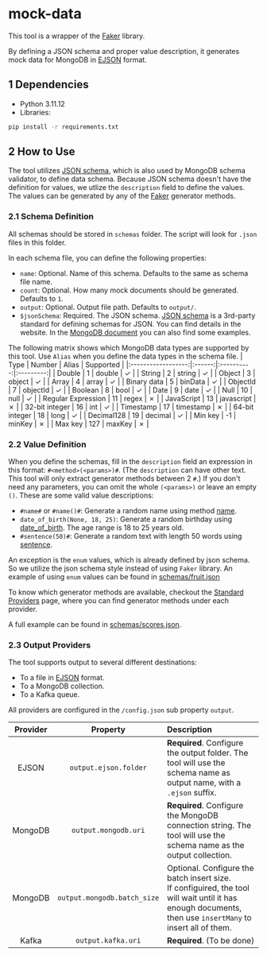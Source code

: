# mock-data
This tool is a wrapper of the [Faker](https://faker.readthedocs.io/en/stable/index.html) library.

By defining a JSON schema and proper value description, it generates mock data for MongoDB in [EJSON](https://www.mongodb.com/docs/manual/reference/mongodb-extended-json/) format.

## 1 Dependencies
- Python 3.11.12
- Libraries:
```bash
pip install -r requirements.txt
```

## 2 How to Use
The tool utilizes [JSON schema](https://json-schema.org/), which is also used by MongoDB schema validator, to define data schema. Because JSON schema doesn't have the definition for values, we utlize the `description` field to define the values. The values can be generated by any of the [Faker](https://faker.readthedocs.io/en/stable/index.html) generator methods. 

### 2.1 Schema Definition
All schemas should be stored in `schemas` folder. The script will look for `.json` files in this folder.

In each schema file, you can define the following properties:
- `name`: Optional. Name of this schema. Defaults to the same as schema file name.
- `count`: Optional. How many mock documents should be generated. Defaults to `1`.
- `output`: Optional. Output file path. Defaults to `output/`.
- `$jsonSchema`: Required. The JSON schema. [JSON schema](https://json-schema.org/) is a 3rd-party standard for defining schemas for JSON. You can find details in the website. In the [MongoDB document](https://www.mongodb.com/docs/manual/reference/operator/query/jsonSchema/) you can also find some examples.

The following matrix shows which MongoDB data types are supported by this tool. Use `Alias` when you define the data types in the schema file.
|        Type        | Number |   Alias    | Supported |
|:------------------:|:------:|:----------:|:---------:|
|       Double       |   1    |   double   |  &check;  |
|       String       |   2    |   string   |  &check;  |
|       Object       |   3    |   object   |  &check;  |
|       Array        |   4    |   array    |  &check;  |
|    Binary data     |   5    |  binData   |  &check;  |
|      ObjectId      |   7    |  objectId  |  &check;  |
|      Boolean       |   8    |    bool    |  &check;  |
|        Date        |   9    |    date    |  &check;  |
|        Null        |   10   |    null    |  &check;  |
| Regular Expression |   11   |   regex    |  &cross;  |
|     JavaScript     |   13   | javascript |  &cross;  |
|   32-bit integer   |   16   |    int     |  &check;  |
|     Timestamp      |   17   | timestamp  |  &cross;  |
|   64-bit integer   |   18   |    long    |  &check;  |
|     Decimal128     |   19   |  decimal   |  &check;  |
|      Min key       |   -1   |   minKey   |  &cross;  |
|      Max key       |  127   |   maxKey   |  &cross;  |

### 2.2 Value Definition
When you define the schemas, fill in the `description` field an expression in this format: `#<method>(<params>)#`. (The `description` can have other text. This tool will only extract generator methods between 2 `#`.) If you don't need any parameters, you can omit the whole `(<params>)` or leave an empty `()`. These are some valid value descriptions:
- `#name#` or `#name()#`: Generate a random name using method [name](https://faker.readthedocs.io/en/stable/providers/faker.providers.person.html#faker.providers.person.Provider.name).
- `date_of_birth(None, 18, 25)`: Generate a random birthday using [date_of_birth](https://faker.readthedocs.io/en/stable/providers/faker.providers.date_time.html#faker.providers.date_time.Provider.date_of_birth). The age range is 18 to 25 years old.
- `#sentence(50)#`: Generate a random text with length 50 words using [sentence](https://faker.readthedocs.io/en/stable/providers/faker.providers.lorem.html#faker.providers.lorem.Provider.sentence).

An exception is the `enum` values, which is already defined by json schema. So we utilize the json schema style instead of using `Faker` library. An example of using `enum` values can be found in [schemas/fruit.json](https://github.com/zhangyaoxing/mock-data/blob/main/schemas/fruit.json)

To know which generator methods are available, checkout the [Standard Providers](https://faker.readthedocs.io/en/stable/providers.html) page, where you can find generator methods under each provider.

A full example can be found in [schemas/scores.json](https://github.com/zhangyaoxing/mock-data/blob/main/schemas/scores.json).

### 2.3 Output Providers
The tool supports output to several different destinations:
- To a file in [EJSON](https://www.mongodb.com/docs/manual/reference/mongodb-extended-json/) format.
- To a MongoDB collection.
- To a Kafka queue.

All providers are configured in the `/config.json` sub property `output`.

| Provider |          Property           |                                                                           Description                                                                           |
| :------: | :-------------------------: | :-------------------------------------------------------------------------------------------------------------------------------------------------------------- |
|  EJSON   |    `output.ejson.folder`    | **Required**. Configure the output folder. The tool will use the schema name as output name, with a `.ejson` suffix.                                            |
| MongoDB  |    `output.mongodb.uri`     | **Required**. Configure the MongoDB connection string. The tool will use the schema name as the output collection.                                              |
| MongoDB  | `output.mongodb.batch_size` | Optional. Configure the batch insert size. <br />If configuired, the tool will wait until it has enough documents, then use `insertMany` to insert all of them. |
|  Kafka   |     `output.kafka.uri`      | **Required**. (To be done)                                                                                                                                      |